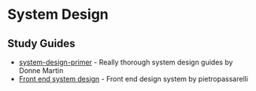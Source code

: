 # System Design


## Study Guides

- [system-design-primer](https://github.com/donnemartin/system-design-primer) - Really thorough system design guides by Donne Martin
- [Front end system design](https://pietropassarelli.com/front-end-system-design.html) - Front end design system by pietropassarelli
